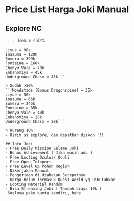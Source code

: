# Price List Harga Joki Manual

## Explore NC
> Belum <50% 
```Mondstads (Bonus Dragonspine) = 60k
Liyue = 90k
Inazuma = 120k
Sumeru = 399k
Fontaine = 160k
Chenyu Vale = 70k
Enkanomiya = 45k
Underground Chasm = 45k```

> Sudah >50% 
```Mondstads (Bonus Dragonspine) = 35k
Liyue = 50k
Inazuma = 65k
Sumeru = 245k
Fontaine = 85k
Chenyu Vale = 40k
Enkanomiya = 28k
Underground Chasm = 28k```

> Kurang 10% 
- Kirim ss explore, dan dapatkan diskon !!!

## Info Joki
- Free Daily Mission Selama Joki
- Bonus Achievement ( Jika masih ada )
- Free Looting Oculus/ Oculi
- Free Open Teleport
- Free Level Up Pohon Region
- Dikerjakan Manual
- Pengerjaan di Usahakan Secepatnya
- Harga Belum Termasuk Quest World yg Dibutuhkan
- Looting Material Random
- Bisa Streaming Joki ( Tambah biaya 10k )
 Soalnya pake kuota sendiri, hehe
